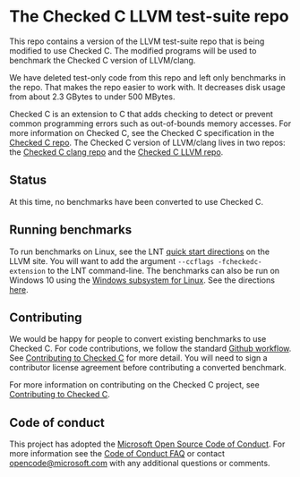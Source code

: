 # The Checked C LLVM test-suite repo

This repo contains a version of the LLVM test-suite repo that is being modified
to use Checked C. The modified programs will be used to benchmark the Checked C 
version of LLVM/clang.

We have deleted test-only code from this repo and left only benchmarks in the 
repo.  That makes the repo easier to work with.  It decreases disk usage from
about 2.3 GBytes to under 500 MBytes.

Checked C is an extension to C that adds checking to detect or prevent common 
programming  errors such as out-of-bounds memory accesses.  For more information
on Checked C, see the Checked C specification in the 
[Checked C repo](https://github.com/Microsoft/checkedc).  The Checked C
version of   LLVM/clang lives in two repos: the
[Checked C clang repo](https://github.com/Microsoft/checked-clang)
and the [Checked C LLVM repo](https://github.com/Microsoft/checkedc-llvm).  

## Status

At this time, no benchmarks have been converted to use Checked C.

## Running benchmarks

To run benchmarks on Linux, see the LNT [quick start directions](http://llvm.org/docs/lnt/quickstart.html)
on the LLVM site.  You will want to add the argument `--ccflags -fcheckedc-extension`
to the LNT command-line.  The benchmarks can also be run on Windows 10 using
the [Windows subsystem for Linux](https://blogs.msdn.microsoft.com/wsl/2016/04/22/windows-subsystem-for-linux-overview/).
See the directions [here](docs/Benchmarking-on-Windows.md).

## Contributing

We would be happy for people to convert existing benchmarks to use Checked C.
For code contributions, we follow the standard
[Github workflow](https://guides.github.com/introduction/flow/).  See 
[Contributing to Checked C](https://github.com/Microsoft/checkedc/blob/master/CONTRIBUTING.md) for more detail.
You will need to sign a contributor license agreement before contributing a
converted benchmark.

For more information on contributing on the Checked C project, see 
[Contributing to Checked C](https://github.com/Microsoft/checkedc/blob/master/CONTRIBUTING.md).

## Code of conduct

This project has adopted the
[Microsoft Open Source Code of Conduct](https://opensource.microsoft.com/codeofconduct/).
For more information see the
[Code of Conduct FAQ](https://opensource.microsoft.com/codeofconduct/faq/) or
contact [opencode@microsoft.com](mailto:opencode@microsoft.com) with any
additional questions or comments.
